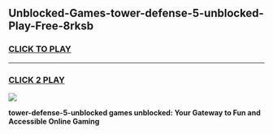 
## Unblocked-Games-tower-defense-5-unblocked-Play-Free-8rksb
<h3>
<a href="https://premium76.site?title=tower-defense-5-unblocked&ref=20M">CLICK TO PLAY</a></h3>
<hr>

<h3>
<a href="https://premium76.site?title=tower-defense-5-unblocked&ref=20M">CLICK 2 PLAY</a>
  
</h3>

<a href="https://premium76.site?title=tower-defense-5-unblocked&ref=19M"><img src="https://clearcache.store/games.png"></a>


**tower-defense-5-unblocked games unblocked: Your Gateway to Fun and Accessible Online Gaming**
